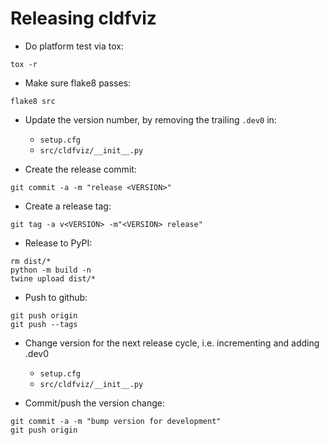 
Releasing cldfviz
=================

- Do platform test via tox:
```
tox -r
```

- Make sure flake8 passes:
```
flake8 src
```

- Update the version number, by removing the trailing `.dev0` in:
  - `setup.cfg`
  - `src/cldfviz/__init__.py`

- Create the release commit:
```shell
git commit -a -m "release <VERSION>"
```

- Create a release tag:
```
git tag -a v<VERSION> -m"<VERSION> release"
```

- Release to PyPI: 
```shell
rm dist/*
python -m build -n
twine upload dist/*
```

- Push to github:
```
git push origin
git push --tags
```

- Change version for the next release cycle, i.e. incrementing and adding .dev0
  - `setup.cfg`
  - `src/cldfviz/__init__.py`

- Commit/push the version change:
```shell
git commit -a -m "bump version for development"
git push origin
```
